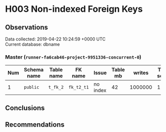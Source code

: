 # H003 Non-indexed Foreign Keys #

## Observations ##
Data collected: 2019-04-22 10:24:59 +0000 UTC  
Current database: dbname  

### Master (`runner-fa6cab46-project-9951336-concurrent-0`) ###


  

| Num | Schema name | Table name | FK name | Issue | Table mb | writes | Table scans | Parent name | Parent mb | Parent writes | Cols list | Indexdef |
|----|-------------|------------|---------|-------|----------|--------|-------------|-------------|-----------|---------------|-----------|----------|
|1 | `public` | `t_fk_2` | `fk_t2_t1` |no index |42 |1000000 |1 |t_fk_1 |35 |1000001 |[t1_id] |<no value>|




## Conclusions ##


## Recommendations ##

